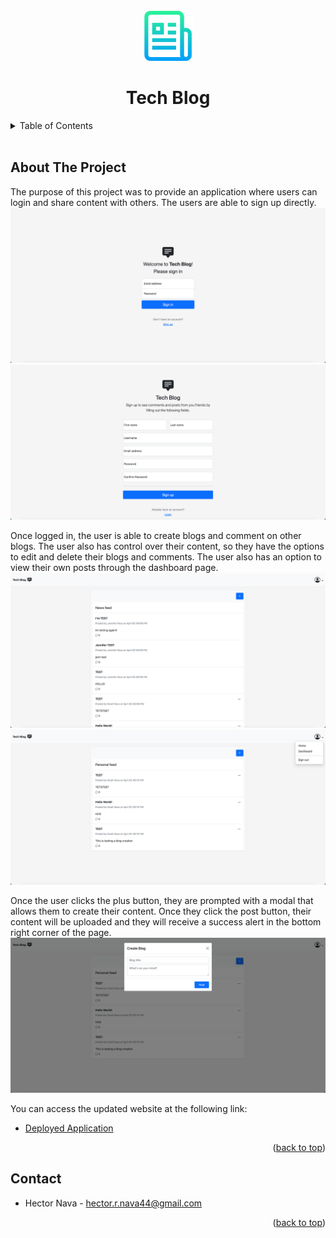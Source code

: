 <div id="top"></div>

<!-- Project Logo -->
<br/>
<div align="center">
    <img src="./assets/readmelogo.png" alt="Logo" width="80" height="80">
    <h1 align="center">Tech Blog</h1>
</div>

<!-- Table of Contents -->
<details>
    <summary>Table of Contents</summary>
    <ol>
        <li><a href="#about-the-project">About The Project</a></li>
        <li><a href="#contact">Contact</a></li>
    </ol>
</details>
<br/>

## About The Project
The purpose of this project was to provide an application where users can login and share content with others. The users are able to sign up directly.
![login][login-screenshot]
![signup][signup-screenshot]

Once logged in, the user is able to create blogs and comment on other blogs. The user also has control over their content, so they have the options to edit and delete their blogs and comments. The user also has an option to view their own posts through the dashboard page.
![home][home-screenshot]
![dashboard][dashboard-screenshot]

Once the user clicks the plus button, they are prompted with a modal that allows them to create their content. Once they click the post button, their content will be uploaded and they will receive a success alert in the bottom right corner of the page.
![blog][blog-screenshot]

You can access the updated website at the following link:
* [Deployed Application](https://techblog-h14.herokuapp.com/)

<p align="right">(<a href="#top">back to top</a>)</p>

## Contact
* Hector Nava - hector.r.nava44@gmail.com

<p align="right">(<a href="#top">back to top</a>)</p>

<!-- LINKS -->
[login-screenshot]: ./assets/login_screenshot.png
[signup-screenshot]: ./assets/signup_screenshot.png
[home-screenshot]: ./assets/homepage_screenshot.png
[dashboard-screenshot]: ./assets/dashboard_screenshot.png
[blog-screenshot]: ./assets/createBlog_screenshot.png
